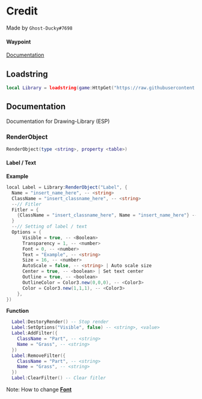# Credit
Made by `Ghost-Ducky#7698`

#### Waypoint
[Documentation](https://github.com/GhostDuckyy/ESP-Library/tree/main/GhostyDuckyy#documentation)
## Loadstring
```lua
local Library = loadstring(game:HttpGet("https://raw.githubusercontent.com/GhostDuckyy/ESP-Library/main/GhostyDuckyy/source.lua"))()
```

## Documentation
Documentation for Drawing-Library (ESP)

### RenderObject
```lua
RenderObject(type <string>, property <table>)
```
#### Label / Text
**Example**

```cs
local Label = Library:RenderObject("Label", {
  Name = "insert_name_here", -- <string>
  ClassName = "insert_classname_here", -- <string>
  --// Fitler
  Fitler = {
    {ClassName = "insert_classname_here", Name = "insert_name_here"} -- <string>, <string>
  }
  --// Setting of label / text
  Options = {
      Visible = true, -- <Boolean>
      Transparency = 1, -- <number>
      Font = 0, -- <number>
      Text = "Example", -- <string>
      Size = 16, -- <number>
      AutoScale = false, -- <string> | Auto scale size
      Center = true, -- <boolean> | Set text center
      Outline = true, -- <boolean>
      OutlineColor = Color3.new(0,0,0), -- <Color3>
      Color = Color3.new(1,1,1), -- <Color3>
    },
})
```

**Function**

```lua
  Label:DestoryRender() -- Stop render
  Label:SetOptions("Visible", false) -- <string>, <value>
  Label:AddFilter({
    ClassName = "Part", -- <string>
    Name = "Grass", -- <string>
  })
  Label:RemoveFilter({
    ClassName = "Part", -- <string>
    Name = "Grass", -- <string>
  })
  Label:ClearFilter() -- Clear fitler
```
Note: How to change [**Font**](https://docs.synapse.to/docs/reference/drawing_lib.html#fonts)
